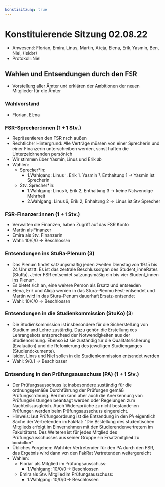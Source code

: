 ```yaml
---
konstisitzung: true
---
```


# Konstituierende Sitzung 02.08.22

- Anwesend: Florian, Emira, Linus, Martin, Alicja, Elena, Erik, Yasmin, Ben, Niel, (Isidor)
- Protokoll: Niel

## Wahlen und Entsendungen durch den FSR

- Vorstellung aller Ämter und erklären der Ambitionen der neuen Mitglieder für die Ämter

### Wahlvorstand

- Florian, Elena

### FSR-Sprecher:innen (1 + 1 Stv.)

- Repräsentieren den FSR nach außen
- Rechtlicher Hintergrund: Alle Verträge müssen von einer Sprecherin und einer Finanzerin unterschreiben werden, sonst haften die Unterzeichnenden persönlich
- Wir stimmen über Yasmin, Linus und Erik ab
- Wahlen:
  - Sprecher\*in:
    - 1.Wahlgang: Linus 1, Erik 1, Yasmin 7, Enthaltung 1 -> Yasmin ist Sprecherin
  - Stv. Sprecher\*in:
    - 1.Wahlgang: Linus 5, Erik 2, Enthaltung 3 -> keine Notwendige Mehrheit
    - 2.Wahlgang: Linus 6, Erik 2, Enhaltung 2 -> Linus ist Stv Sprecher

### FSR-Finanzer:innen (1 + 1 Stv.)

- Verwalten die Finanzen, haben Zugriff auf das FSR Konto
- Martin als Finanzer
- Emira als Stv. Finanzerin
- Wahl: 10/0/0 -> Beschlossen

### Entsendungen ins StuRa-Plenum (3)

- Das Plenum findet satzungsmäßig jeden zweiten Dienstag von 19.15 bis 24 Uhr statt. Es ist das zentrale Beschlussorgan des Student_inneRates (StuRa). Jeder FSR entsendet satzungsmäßig ein bis vier Student_innen ins Plenum.
- Es bietet sich an, eine weitere Person als Ersatz und entsenden
- Elena, Erik und Alicja werden in das Stura-Plenmu Fest-entsendet und Martin wird in das Stura-Plenum dauerhaft Ersatz-entsendet
- Wahl: 10/0/0 -> Beschlossen

### Entsendungen in die Studienkommission (StuKo) (3)

- Die Studienkommission ist insbesondere für die Sicherstellung von Studium und Lehre zuständig. Dazu gehört die Erstellung des Lehrangebots entsprechend der Notwendigkeiten aus der Studienordnung. Ebenso ist sie zuständig für die Qualitätssicherung (Evaluation) und die Refomierung des jeweiligen Studienganges (Studiendokumente).
- Isidor, Linus und Niel sollen in die Studienkommission entsendet werden
- Wahl: 9/0/1 -> Beschlossen

### Entsendung in den Prüfungsausschuss (PA) (1 + 1 Stv.)

- Der Prüfungsausschuss ist insbesondere zuständig für die ordnungsgemäße Durchführung der Prüfungen gemäß Prüfungsordnung. Bei ihm kann aber auch die Anerkennung von Prüfungsleistungen beantragt werden oder Regelungen zum Nachteilsausgleich. Auch Widersprüche zu nicht bestandenen Prüfungen werden beim Prüfungsausschuss eingereicht.
- Hinweis: laut Prüfungsordnung ist die Entsendung in den PA eigentlich Sache der Vertretenden im FakRat: "Die Bestellung des studentischen Mitglieds erfolgt im Einvernehmen mit den Studierendenvertretern im Fakultätsrat. Des Weiteren ist für jedes Mitglied des Prüfungsausschusses aus seiner Gruppe ein Ersatzmitglied zu bestellen"
- Übliches Vorgehen: Wahl der Vertretenden für den PA durch den FSR, das Ergebnis wird dann von den FakRat Vertretenden weitergereicht
- Wahlen:
  - Florian als Mitglied im Prüfungsausschuss:
    - 1.Wahlgang: 10/0/0 -> Beschlossen
  - Emira als Stv. Mitglied im Prüfungsausschuss:
    - 1.Wahlgang: 10/0/0 -> Beschlossen
